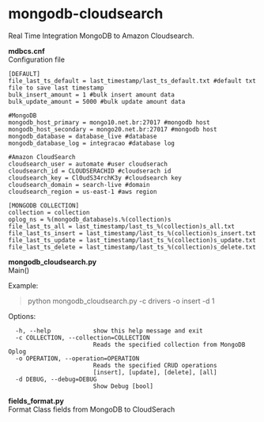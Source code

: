 # mongodb-cloudsearch

Real Time Integration MongoDB to Amazon Cloudsearch.

**mdbcs.cnf** <br>
Configuration file

```
[DEFAULT]
file_last_ts_default = last_timestamp/last_ts_default.txt #default txt file to save last timestamp
bulk_insert_amount = 1 #bulk insert amount data
bulk_update_amount = 5000 #bulk update amount data

#MongoDB
mongodb_host_primary = mongo10.net.br:27017 #mongodb host
mongodb_host_secondary = mongo20.net.br:27017 #mongodb host
mongodb_database = database_live #database
mongodb_database_log = integracao #database log

#Amazon CloudSearch
cloudsearch_user = automate #user cloudserach
cloudsearch_id = CLOUDSERACHID #cloudserach id
cloudsearch_key = Cl0udS34rchK3y #cloudsearch key
cloudsearch_domain = search-live #domain
cloudsearch_region = us-east-1 #aws region

[MONGODB COLLECTION]
collection = collection 
oplog_ns = %(mongodb_database)s.%(collection)s
file_last_ts_all = last_timestamp/last_ts_%(collection)s_all.txt
file_last_ts_insert = last_timestamp/last_ts_%(collection)s_insert.txt
file_last_ts_update = last_timestamp/last_ts_%(collection)s_update.txt
file_last_ts_delete = last_timestamp/last_ts_%(collection)s_delete.txt
```

**mongodb_cloudsearch.py** <br>
Main()

Example: 
> python mongodb_cloudsearch.py -c drivers -o insert -d 1

Options:
```
  -h, --help            show this help message and exit
  -c COLLECTION, --collection=COLLECTION
                        Reads the specified collection from MongoDB Oplog
  -o OPERATION, --operation=OPERATION
                        Reads the specified CRUD operations
                        [insert], [update], [delete], [all]
  -d DEBUG, --debug=DEBUG
                        Show Debug [bool]
```

**fields_format.py**<br>
Format Class fields from MongoDB to CloudSerach


